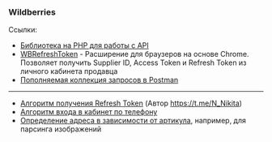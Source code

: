 ### Wildberries
Ссылки:
- [Библиотека на PHP для работы с API](https://github.com/Dakword "Библиотека на PHP для работы с API")
- [WBRefreshToken](https://gitlab.com/vokskela/WBRefreshToken "WBRefreshToken") - Расширение для браузеров на основе Chrome. Позволяет получить Supplier ID, Access Token и Refresh Token из личного кабинета продавца
- [Пополняемая коллекция запросов в Postman](https://www.postman.com/wbteam/workspace/wb-workspace "Пополняемая коллекция запросов в Postman")
------------
- [Алгоритм получения Refresh Token](./UpdateRefreshToken.md "Алгоритм получения Refresh Token") (Автор https://t.me/N_Nikita)
- [Алгоритм входа в кабинет по телефону](./LoginByPhone.md "Алгоритм входа в кабинет по телефону")
- [Определение адреса в зависимости от артикула](./volHost.md), например, для парсинга изображений
